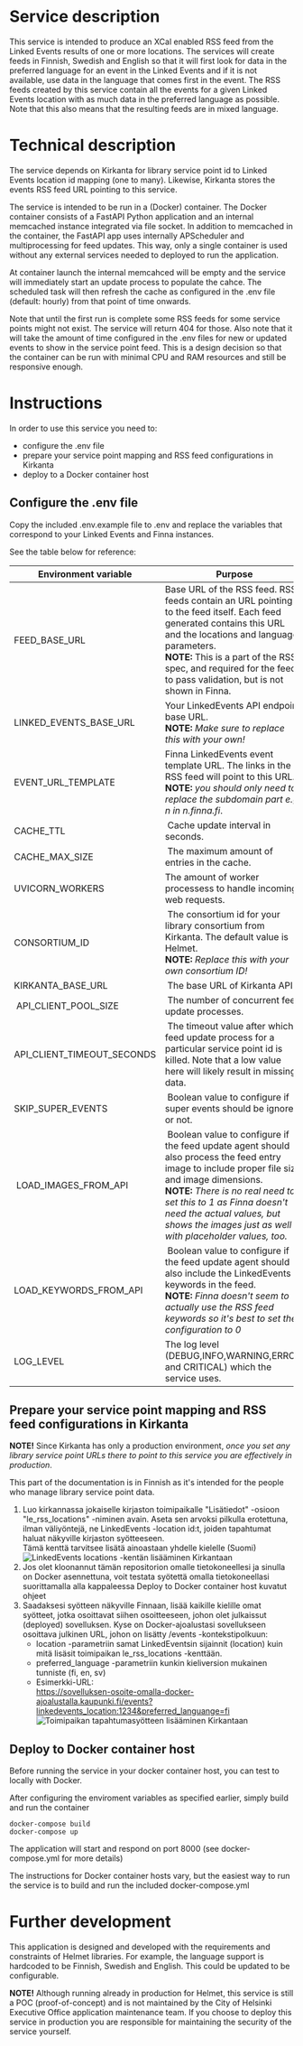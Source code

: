 # Service description

This service is intended to produce an XCal enabled RSS feed from the Linked Events results of one or more locations. The services will create feeds in Finnish, Swedish and English so that it will first look for data in the preferred language for an event in the Linked Events and if it is not available, use data in the language that comes first in the event.
The RSS feeds created by this service contain all the events for a given Linked Events location with as much data in the preferred language as possible. Note that this also means that the resulting feeds are in mixed language.

# Technical description

The service depends on Kirkanta for library service point id to Linked Events location id mapping (one to many). Likewise, Kirkanta stores the events RSS feed URL pointing to this service.

The service is intended to be run in a (Docker) container. The Docker container consists of a FastAPI Python application and an internal memcached instance integrated via file socket. In addition to memcached in the container, the FastAPI app uses internally APScheduler and multiprocessing for feed updates. This way, only a single container is used without any external services needed to deployed to run the application.

At container launch the internal memcahced will be empty and the service will immediately start an update process to populate the cahce. The scheduled task will then refresh the cache as configured in the .env file (default: hourly) from that point of time onwards.

Note that until the first run is complete some RSS feeds for some service points might not exist. The service will return 404 for those. Also note that it will take the amount of time configured in the .env files for new or updated events to show in the service point feed. This is a design decision so that the container can be run with minimal CPU and RAM resources and still be responsive enough.

# Instructions

In order to use this service you need to:
- configure the .env file
- prepare your service point mapping and RSS feed configurations in Kirkanta
- deploy to a Docker container host

## Configure the .env file 

Copy the included .env.example file to .env and replace the variables that correspond to your Linked Events and Finna instances.

See the table below for reference:

| Environment variable | Purpose | Example value |
| - | - | - |
| FEED_BASE_URL | Base URL of the RSS feed. RSS feeds contain an URL pointing to the feed itself. Each feed generated contains this URL and the locations and language parameters. <br/> **NOTE:** This is a part of the RSS spec, and required for the feed to pass validation, but is not shown in Finna. | https://example.org/ |
| LINKED_EVENTS_BASE_URL | Your LinkedEvents API endpoint base URL. <br/> **NOTE:** *Make sure to replace this with your own!* | https://api.hel.fi/linkedevents/v1 |
| EVENT_URL_TEMPLATE | Finna LinkedEvents event template URL. The links in the RSS feed will point to this URL. <br/>  **NOTE:** *you should only need to replace the subdomain part e.g. n in n.finna.fi*.  | https://helmet.finna.fi/FeedContent/LinkedEvents?id={id} |
| CACHE_TTL | Cache update interval in seconds. | 3600 |
| CACHE_MAX_SIZE | The maximum amount of entries in the cache. | 3600 |
| UVICORN_WORKERS | The amount of worker processess to handle incoming web requests. | 4 |
| CONSORTIUM_ID | The consortium id for your library consortium from Kirkanta. The default value is Helmet. <br/> **NOTE:** *Replace this with your own consortium ID!* | 2093 |
| KIRKANTA_BASE_URL | The base URL of Kirkanta API | https://api.kirjastot.fi/v4 |
| API_CLIENT_POOL_SIZE | The number of concurrent feed update processes. | 10 |
| API_CLIENT_TIMEOUT_SECONDS | The timeout value after which a feed update process for a particular service point id is killed. Note that a low value here will likely result in missing data. | 300 |
| SKIP_SUPER_EVENTS | Boolean value to configure if super events should be ignored or not. | 1 | 
| LOAD_IMAGES_FROM_API | Boolean value to configure if the feed update agent should also process the feed entry image to include proper file size and image dimensions. <br/> **NOTE:** *There is no real need to set this to 1 as Finna doesn't need the actual values, but shows the images just as well with placeholder values, too.* | 0 |
| LOAD_KEYWORDS_FROM_API | Boolean value to configure if the feed update agent should also include the LinkedEvents keywords in the feed. <br/> **NOTE:** *Finna doesn't seem to actually use the RSS feed keywords so it's best to set the configuration to 0* | 0 |
| LOG_LEVEL | The log level (DEBUG,INFO,WARNING,ERROR and CRITICAL) which the service uses. | INFO |

## Prepare your service point mapping and RSS feed configurations in Kirkanta

**NOTE!** Since Kirkanta has only a production environment, *once you set any library service point URLs there to point to this service you are effectively in production*. 

This part of the documentation is in Finnish as it's intended for the people who manage library service point data.

1. Luo kirkannassa jokaiselle kirjaston toimipaikalle "Lisätiedot" -osioon "le_rss_locations" -niminen avain. Aseta sen arvoksi pilkulla erotettuna, ilman väliyöntejä, ne LinkedEvents -location id:t, joiden tapahtumat haluat näkyville kirjaston syötteeseen. <br/>Tämä kenttä tarvitsee lisätä ainoastaan yhdelle kielelle (Suomi) ![LinkedEvents locations -kentän lisääminen Kirkantaan](doc_images/add_le_rss_locations.png)
2. Jos olet kloonannut tämän repositorion omalle tietokoneellesi ja sinulla on Docker asennettuna, voit testata syötettä omalla tietokoneellasi suorittamalla alla kappaleessa Deploy to Docker container host kuvatut ohjeet
3. Saadaksesi syötteen näkyville Finnaan, lisää kaikille kielille omat syötteet, jotka osoittavat siihen osoitteeseen, johon olet julkaissut (deployed) sovelluksen. Kyse on Docker-ajoalustasi sovellukseen osoittava julkinen URL, johon on lisätty /events -kontekstipolkuun:
    * location -parametriin samat LinkedEventsin sijainnit (location) kuin mitä lisäsit toimipaikan le_rss_locations -kenttään.
    * preferred_language -parametriin kunkin kieliversion mukainen tunniste (fi, en, sv)
    * Esimerkki-URL: <br/> https://sovelluksen-osoite-omalla-docker-ajoalustalla.kaupunki.fi/events?linkedevents_location:1234&preferred_languange=fi ![Toimipaikan tapahtumasyötteen lisääminen Kirkantaan](doc_images/add_tapahtumat.png)




## Deploy to Docker container host

Before running the service in your docker container host, you can test to locally with Docker.

After configuring the enviroment variables as specified earlier, simply build and run the container

```
docker-compose build
docker-compose up
```

The application will start and respond on port 8000 (see docker-compose.yml for more details)

The instructions for Docker container hosts vary, but the easiest way to run the service is to build and run the included docker-compose.yml 

# Further development

This application is designed and developed with the requirements and constraints of Helmet libraries. For example, the language support is hardcoded to be Finnish, Swedish and English. This could be updated to be configurable.

**NOTE!** Although running already in production for Helmet, this service is still a POC (proof-of-concept) and is not maintained by the City of Helsinki Executive Office application maintenance team. If you choose to deploy this service in production you are responsible for maintaining the security of the service yourself.